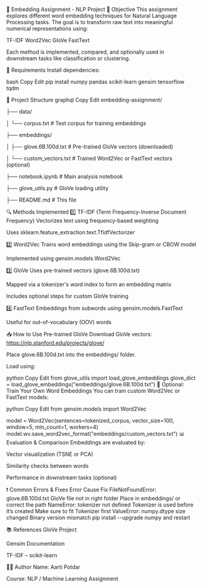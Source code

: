 📘 Embedding Assignment - NLP Project
📌 Objective
This assignment explores different word embedding techniques for Natural Language Processing tasks. The goal is to transform raw text into meaningful numerical representations using:

TF-IDF
Word2Vec
GloVe
FastText

Each method is implemented, compared, and optionally used in downstream tasks like classification or clustering.

🧰 Requirements
Install dependencies:

bash
Copy
Edit
pip install numpy pandas scikit-learn gensim tensorflow tqdm

📂 Project Structure
graphql
Copy
Edit
embedding-assignment/

├── data/

│   └── corpus.txt                   # Text corpus for training embeddings

├── embeddings/

│   ├── glove.6B.100d.txt            # Pre-trained GloVe vectors (downloaded)

│   └── custom_vectors.txt           # Trained Word2Vec or FastText vectors (optional)

├── notebook.ipynb                   # Main analysis notebook

├── glove_utils.py                   # GloVe loading utility

├── README.md                        # This file

🔍 Methods Implemented
1️⃣ TF-IDF (Term Frequency-Inverse Document Frequency)
Vectorizes text using frequency-based weighting

Uses sklearn.feature_extraction.text.TfidfVectorizer

2️⃣ Word2Vec
Trains word embeddings using the Skip-gram or CBOW model

Implemented using gensim.models.Word2Vec

3️⃣ GloVe
Uses pre-trained vectors (glove.6B.100d.txt)

Mapped via a tokenizer's word index to form an embedding matrix

Includes optional steps for custom GloVe training

4️⃣ FastText
Embeddings from subwords using gensim.models.FastText

Useful for out-of-vocabulary (OOV) words

📥 How to Use Pre-trained GloVe
Download GloVe vectors:
https://nlp.stanford.edu/projects/glove/

Place glove.6B.100d.txt into the embeddings/ folder.

Load using:

python
Copy
Edit
from glove_utils import load_glove_embeddings
glove_dict = load_glove_embeddings("embeddings/glove.6B.100d.txt")
🧪 Optional: Train Your Own Word Embeddings
You can train custom Word2Vec or FastText models:

python
Copy
Edit
from gensim.models import Word2Vec

model = Word2Vec(sentences=tokenized_corpus, vector_size=100, window=5, min_count=1, workers=4)
model.wv.save_word2vec_format("embeddings/custom_vectors.txt")
📊 Evaluation & Comparison
Embeddings are evaluated by:

Vector visualization (TSNE or PCA)

Similarity checks between words

Performance in downstream tasks (optional)

❗ Common Errors & Fixes
Error	Cause	Fix
FileNotFoundError: glove.6B.100d.txt	GloVe file not in right folder	Place in embeddings/ or correct the path
NameError: tokenizer not defined	Tokenizer is used before it’s created	Make sure to fit Tokenizer first
ValueError: numpy.dtype size changed	Binary version mismatch	pip install --upgrade numpy and restart

📚 References
GloVe Project

Gensim Documentation

TF-IDF – scikit-learn

👩‍💻 Author
Name: Aarti Potdar

Course: NLP / Machine Learning Assignment

